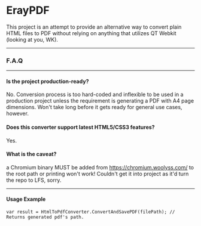 # ErayPDF
This project is an attempt to provide an alternative way to convert plain HTML files to PDF without relying on anything that utilizes QT Webkit (looking at you, WK).
<hr>

### F.A.Q

<hr>

#### Is the project production-ready?
No. Conversion process is too hard-coded and inflexible to be used in a production project unless the requirement is generating a PDF with A4 page dimensions. Won't take long before it gets ready for general use cases, however.

#### Does this converter support latest HTML5/CSS3 features?
Yes.
#### What is the caveat?
a Chromium binary MUST be added from https://chromium.woolyss.com/ to the root path or printing won't work! Couldn't get it into project as it'd turn the repo to LFS, sorry.
<hr>

#### Usage Example
```
var result = HtmlToPdfConverter.ConvertAndSavePDF(filePath); // Returns generated pdf's path.
```
